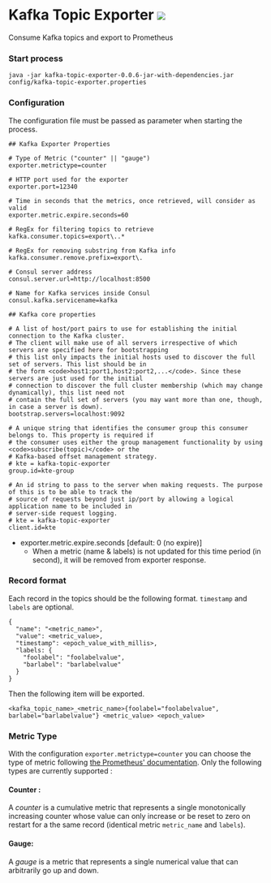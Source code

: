 # Kafka Topic Exporter ![](https://github.com/rocel/kafka-topic-exporter/workflows/Java%20CI/badge.svg)

Consume Kafka topics and export to Prometheus

### Start process

```
java -jar kafka-topic-exporter-0.0.6-jar-with-dependencies.jar config/kafka-topic-exporter.properties
```

### Configuration

The configuration file must be passed as parameter when starting the process.

```
## Kafka Exporter Properties

# Type of Metric ("counter" || "gauge")
exporter.metrictype=counter

# HTTP port used for the exporter
exporter.port=12340

# Time in seconds that the metrics, once retrieved, will consider as valid
exporter.metric.expire.seconds=60

# RegEx for filtering topics to retrieve
kafka.consumer.topics=export\..*

# RegEx for removing substring from Kafka info
kafka.consumer.remove.prefix=export\.

# Consul server address
consul.server.url=http://localhost:8500

# Name for Kafka services inside Consul
consul.kafka.servicename=kafka

## Kafka core properties

# A list of host/port pairs to use for establishing the initial connection to the Kafka cluster.
# The client will make use of all servers irrespective of which servers are specified here for bootstrapping
# this list only impacts the initial hosts used to discover the full set of servers. This list should be in
# the form <code>host1:port1,host2:port2,...</code>. Since these servers are just used for the initial
# connection to discover the full cluster membership (which may change dynamically), this list need not
# contain the full set of servers (you may want more than one, though, in case a server is down).
bootstrap.servers=localhost:9092

# A unique string that identifies the consumer group this consumer belongs to. This property is required if
# the consumer uses either the group management functionality by using <code>subscribe(topic)</code> or the
# Kafka-based offset management strategy.
# kte = kafka-topic-exporter
group.id=kte-group

# An id string to pass to the server when making requests. The purpose of this is to be able to track the
# source of requests beyond just ip/port by allowing a logical application name to be included in
# server-side request logging.
# kte = kafka-topic-exporter
client.id=kte
```

* exporter.metric.expire.seconds \[default: 0 (no expire)\]
    * When a metric (name & labels) is not updated for this time period (in second), it will be removed from exporter response.

### Record format

Each record in the topics should be the following format. `timestamp` and `labels` are optional.

```
{
  "name": "<metric_name>",
  "value": <metric_value>,
  "timestamp": <epoch_value_with_millis>,
  "labels: {
    "foolabel": "foolabelvalue",
    "barlabel": "barlabelvalue"
  }
}
```


Then the following item will be exported.

```
<kafka_topic_name>_<metric_name>{foolabel="foolabelvalue", barlabel="barlabelvalue"} <metric_value> <epoch_value>
```

### Metric Type
With the configuration `exporter.metrictype=counter` you can choose the type of metric following [the Prometheus' documentation](https://prometheus.io/docs/concepts/metric_types/). Only the following types are currently supported :

#### Counter :
A _counter_ is a cumulative metric that represents a single monotonically increasing counter whose value can only increase or be reset to zero on restart for a the same record (identical metric `metric_name` and `labels`).
#### Gauge: 
A _gauge_ is a metric that represents a single numerical value that can arbitrarily go up and down.

